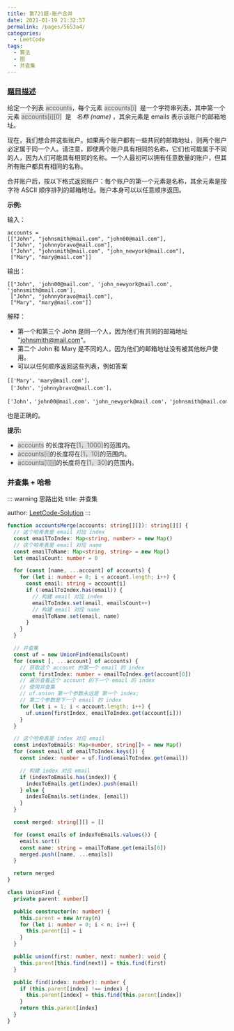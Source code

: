 ```yaml
---
title: 第721题-账户合并
date: 2021-01-19 21:32:57
permalink: /pages/5653a4/
categories:
  - LeetCode
tags:
  - 算法
  - 图
  - 并查集
---
```


### [题目描述](https://leetcode-cn.com/problems/accounts-merge/solution/)

给定一个列表 <span style="background: #ddd; color: #666;">accounts</span>，每个元素 <span style="background: #ddd; color: #666;">accounts[i]</span>  是一个字符串列表，其中第一个元素 <span style="background: #ddd; color: #666;">accounts[i][0]</span>  是   _名称 (name)_ ，其余元素是 emails 表示该账户的邮箱地址。

现在，我们想合并这些账户。如果两个账户都有一些共同的邮箱地址，则两个账户必定属于同一个人。请注意，即使两个账户具有相同的名称，它们也可能属于不同的人，因为人们可能具有相同的名称。一个人最初可以拥有任意数量的账户，但其所有账户都具有相同的名称。

合并账户后，按以下格式返回账户：每个账户的第一个元素是名称，其余元素是按字符 ASCII 顺序排列的邮箱地址。账户本身可以以任意顺序返回。

<!-- more -->

**示例:**

输入：

```
accounts =
[["John", "johnsmith@mail.com", "john00@mail.com"],
 ["John", "johnnybravo@mail.com"],
 ["John", "johnsmith@mail.com", "john_newyork@mail.com"],
 ["Mary", "mary@mail.com"]]
```

输出：

```
[["John", 'john00@mail.com', 'john_newyork@mail.com', 'johnsmith@mail.com'],
 ["John", "johnnybravo@mail.com"],
 ["Mary", "mary@mail.com"]]
```

解释：

- 第一个和第三个 John 是同一个人，因为他们有共同的邮箱地址 "johnsmith@mail.com"。
- 第二个 John 和 Mary 是不同的人，因为他们的邮箱地址没有被其他帐户使用。
- 可以以任何顺序返回这些列表，例如答案

```
[['Mary'，'mary@mail.com']，
 ['John'，'johnnybravo@mail.com']，
 ['John'，'john00@mail.com'，'john_newyork@mail.com'，'johnsmith@mail.com']]
```

也是正确的。

**提示:**

- <span style="background: #ddd; color: #666;">accounts</span> 的长度将在<span style="background: #ddd; color: #666;">[1，1000]</span>的范围内。
- <span style="background: #ddd; color: #666;">accounts[i]</span>的长度将在<span style="background: #ddd; color: #666;">[1，10]</span>的范围内。
- <span style="background: #ddd; color: #666;">accounts[i][j]</span>的长度将在<span style="background: #ddd; color: #666;">[1，30]</span>的范围内。

### 并查集 + 哈希

::: warning 思路出处
title: 并查集

author: [LeetCode-Solution](https://leetcode-cn.com/problems/accounts-merge/solution/zhang-hu-he-bing-by-leetcode-solution-3dyq/)
:::

```TypeScript
function accountsMerge(accounts: string[][]): string[][] {
  // 这个哈希表是 email 对应 index
  const emailToIndex: Map<string, number> = new Map()
  // 这个哈希表是 email 对应 name
  const emailToName: Map<string, string> = new Map()
  let emailsCount: number = 0

  for (const [name, ...account] of accounts) {
    for (let i: number = 0; i < account.length; i++) {
      const email: string = account[i]
      if (!emailToIndex.has(email)) {
        // 构建 email 对应 index
        emailToIndex.set(email, emailsCount++)
        // 构建 email 对应 name
        emailToName.set(email, name)
      }
    }
  }

  // 并查集
  const uf = new UnionFind(emailsCount)
  for (const [, ...account] of accounts) {
    // 获取这个 account 的第一个 email 的 index
    const firstIndex: number = emailToIndex.get(account[0])
    // 遍历查看这个 account 的下一个 email 的 index
    // 使用并查集
    // uf.union 第一个参数永远是 第一个 index;
    // 第二个参数是下一个 email 的 index
    for (let i = 1; i < account.length; i++) {
      uf.union(firstIndex, emailToIndex.get(account[i]))
    }
  }

  // 这个哈希表是 index 对应 email
  const indexToEmails: Map<number, string[]> = new Map()
  for (const email of emailToIndex.keys()) {
    const index: number = uf.find(emailToIndex.get(email))

    // 构建 index 对应 email
    if (indexToEmails.has(index)) {
      indexToEmails.get(index).push(email)
    } else {
      indexToEmails.set(index, [email])
    }
  }

  const merged: string[][] = []

  for (const emails of indexToEmails.values()) {
    emails.sort()
    const name: string = emailToName.get(emails[0])
    merged.push([name, ...emails])
  }

  return merged
}

class UnionFind {
  private parent: number[]

  public constructor(n: number) {
    this.parent = new Array(n)
    for (let i: number = 0; i < n; i++) {
      this.parent[i] = i
    }
  }

  public union(first: number, next: number): void {
    this.parent[this.find(next)] = this.find(first)
  }

  public find(index: number): number {
    if (this.parent[index] !== index) {
      this.parent[index] = this.find(this.parent[index])
    }
    return this.parent[index]
  }
}
```
